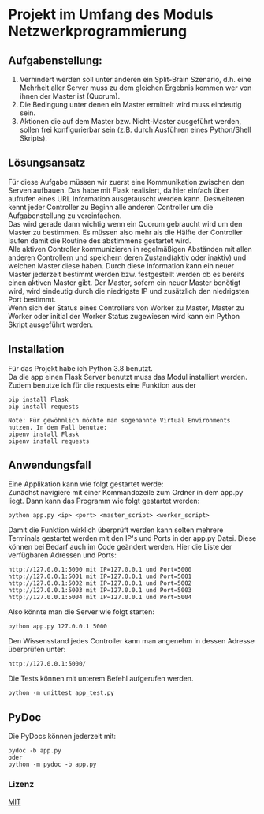 # Projekt im Umfang des Moduls Netzwerkprogrammierung


## Aufgabenstellung:
1) Verhindert werden soll unter anderen ein Split-Brain Szenario, d.h. eine Mehrheit aller Server
muss zu dem gleichen Ergebnis kommen wer von ihnen der Master ist (Quorum).
2) Die Bedingung unter denen ein Master ermittelt wird muss eindeutig sein.
3) Aktionen die auf dem Master bzw. Nicht-Master ausgeführt werden, sollen frei konfigurierbar sein
(z.B. durch Ausführen eines Python/Shell Skripts).


## Lösungsansatz
Für diese Aufgabe müssen wir zuerst eine Kommunikation zwischen den Serven aufbauen. 
Das habe mit Flask realisiert, da hier einfach über aufrufen eines URL Information
ausgetauscht werden kann.
Desweiteren kennt jeder Controller zu Beginn alle anderen Controller um die Aufgabenstellung zu 
vereinfachen. <br/>
Das wird gerade dann wichtig wenn ein Quorum gebraucht wird um den Master zu bestimmen.
Es müssen also mehr als die Hälfte der Controller laufen damit die Routine des abstimmens gestartet wird. <br/>
Alle aktiven Controller kommunizieren in regelmäßigen Abständen mit allen anderen Controllern und
speichern deren Zustand(aktiv oder inaktiv) und welchen Master diese haben.
Durch diese Information kann ein neuer Master jederzeit bestimmt werden bzw. festgestellt werden ob es 
bereits einen aktiven Master gibt. 
Der Master, sofern ein neuer Master benötigt wird, wird eindeutig durch die niedrigste IP und zusätzlich
den niedrigsten Port bestimmt. <br/>
Wenn sich der Status eines Controllers von Worker zu Master, Master zu Worker oder initial der Worker Status 
zugewiesen wird kann ein Python Skript ausgeführt werden.


## Installation
Für das Projekt habe ich Python 3.8 benutzt. <br/>
Da die app einen Flask Server benutzt muss das Modul installiert werden. Zudem benutze ich für die requests
eine Funktion aus der 
````
pip install Flask
pip install requests

Note: Für gewöhnlich möchte man sogenannte Virtual Environments nutzen. In dem Fall benutze:
pipenv install Flask
pipenv install requests
````

## Anwendungsfall
Eine Applikation kann wie folgt gestartet werde: <br/>
Zunächst navigiere mit einer Kommandozeile zum Ordner in dem app.py liegt. 
Dann kann das Programm wie folgt gestartet werden:
````
python app.py <ip> <port> <master_script> <worker_script>
````
Damit die Funktion wirklich überprüft werden kann solten mehrere Terminals gestartet werden mit den IP's 
und Ports in der app.py Datei. Diese können bei Bedarf auch im Code geändert werden. Hier die Liste der verfügbaren Adressen und Ports:
````
http://127.0.0.1:5000 mit IP=127.0.0.1 und Port=5000
http://127.0.0.1:5001 mit IP=127.0.0.1 und Port=5001
http://127.0.0.1:5002 mit IP=127.0.0.1 und Port=5002
http://127.0.0.1:5003 mit IP=127.0.0.1 und Port=5003
http://127.0.0.1:5004 mit IP=127.0.0.1 und Port=5004
````
Also könnte man die Server wie folgt starten:
````
python app.py 127.0.0.1 5000
````
Den Wissensstand jedes Controller kann man angenehm in dessen Adresse überprüfen unter:
````
http://127.0.0.1:5000/
````
Die Tests können mit unterem Befehl aufgerufen werden.
````
python -m unittest app_test.py
````

## PyDoc
Die PyDocs können jederzeit mit: 
````
pydoc -b app.py
oder
python -m pydoc -b app.py
````




### Lizenz
[MIT](https://choosealicense.com/licenses/mit/)
